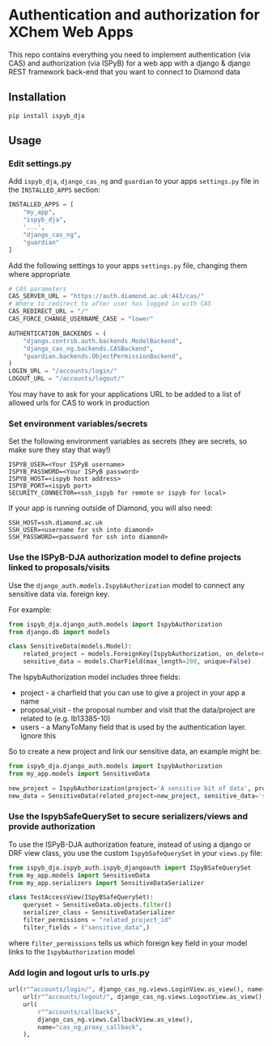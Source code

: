 # Authentication and authorization for XChem Web Apps
This repo contains everything you need to implement authentication (via CAS) and authorization (via ISPyB) for a web app
with a django & django REST framework back-end that you want to connect to Diamond data

## Installation

```pip install ispyb_dja```

## Usage

### Edit settings.py
Add `ispyb_dja`, `django_cas_ng` and `guardian` to your apps `settings.py` file in the `INSTALLED_APPS` section:

```python
INSTALLED_APPS = [
    "my_app",
    "ispyb_dja",
    '...',
    "django_cas_ng",
    "guardian"
]
```

Add the following settings to your apps `settings.py` file, changing them where appropriate

```python
# CAS parameters
CAS_SERVER_URL = "https://auth.diamond.ac.uk:443/cas/"
# Where to redirect to after user has logged in with CAS
CAS_REDIRECT_URL = "/"
CAS_FORCE_CHANGE_USERNAME_CASE = "lower"

AUTHENTICATION_BACKENDS = (
    "django.contrib.auth.backends.ModelBackend",
    "django_cas_ng.backends.CASBackend",
    "guardian.backends.ObjectPermissionBackend",
)
LOGIN_URL = "/accounts/login/"
LOGOUT_URL = "/accounts/logout/"
```

You may have to ask for your applications URL to be added to a list of allowed urls for CAS to work in production

### Set environment variables/secrets 
Set the following environment variables as secrets (they are secrets, so make sure they stay that way!)

```
ISPYB_USER=<Your ISPyB username>
ISPYB_PASSWORD=<Your ISPyB password>
ISPYB_HOST=<ispyb host address>
ISPYB_PORT=<ispyb port>
SECURITY_CONNECTOR=<ssh_ispyb for remote or ispyb for local>
```

If your app is running outside of Diamond, you will also need:

```
SSH_HOST=ssh.diamond.ac.uk
SSH_USER=<username for ssh into diamond>
SSH_PASSWORD=<password for ssh into diamond>
```

### Use the ISPyB-DJA authorization model to define projects linked to proposals/visits
Use the `django_auth.models.IspybAuthorization` model to connect any sensitive data via. foreign key. 

For example:

```python
from ispyb_dja.django_auth.models import IspybAuthorization
from django.db import models

class SensitiveData(models.Model):
    related_project = models.ForeignKey(IspybAuthorization, on_delete=models.CASCADE)
    sensitive_data = models.CharField(max_length=200, unique=False)

```

The IspybAuthorization model includes three fields:
- project - a charfield that you can use to give a project in your app a name
- proposal_visit - the proposal number and visit that the data/project are related to (e.g. lb13385-10)
- users - a ManyToMany field that is used by the authentication layer. Ignore this

So to create a new project and link our sensitive data, an example might be:

```python
from ispyb_dja.django_auth.models import IspybAuthorization
from my_app.models import SensitiveData

new_project = IspybAuthorization(project='A sensitive bit of data', proposal_visit='lb13385-10')
new_data = SensitiveData(related_project=new_project, sensitive_data='something secret')
```

### Use the IspybSafeQuerySet to secure serializers/views and provide authorization
To use the ISPyB-DJA authorization feature, instead of using a django or DRF view class, you use the custom 
`IspybSafeQuerySet` in your `views.py` file:

```python
from ispyb_dja.ispyb_auth.ispyb_djangoauth import ISpyBSafeQuerySet
from my_app.models import SensitiveData
from my_app.serializers import SensitiveDataSerializer

class TestAccessView(ISpyBSafeQuerySet):
    queryset = SensitiveData.objects.filter()
    serializer_class = SensitiveDataSerializer
    filter_permissions = "related_project_id"
    filter_fields = ("sensitive_data",)
```
where `filter_permissions` tells us which foreign key field in your model links to the `IspybAuthorization` model

### Add login and logout urls to urls.py

```python
url(r"^accounts/login/", django_cas_ng.views.LoginView.as_view(), name="cas_ng_login"),
    url(r"^accounts/logout/", django_cas_ng.views.LogoutView.as_view(), name="cas_ng_logout"),
    url(
        r"^accounts/callback$",
        django_cas_ng.views.CallbackView.as_view(),
        name="cas_ng_proxy_callback",
    ),
```
